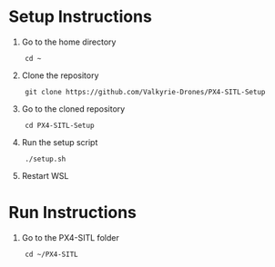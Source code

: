 # Setup Instructions

1. Go to the home directory
```shell
    cd ~
```

2. Clone the repository
```shell
    git clone https://github.com/Valkyrie-Drones/PX4-SITL-Setup
```

3. Go to the cloned repository
```shell
    cd PX4-SITL-Setup
```

4. Run the setup script
```shell
    ./setup.sh
```

5. Restart WSL


# Run Instructions

1. Go to the PX4-SITL folder
```shell
    cd ~/PX4-SITL
```